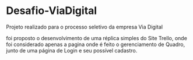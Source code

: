 # Desafio-ViaDigital
Projeto realizado para o processo seletivo da empresa Via Digital

foi proposto o desenvolvimento de uma réplica simples do Site Trello, onde foi considerado apenas a pagina onde é feito o gerenciamento de Quadro, junto de uma página de Login e seu possível cadastro.
